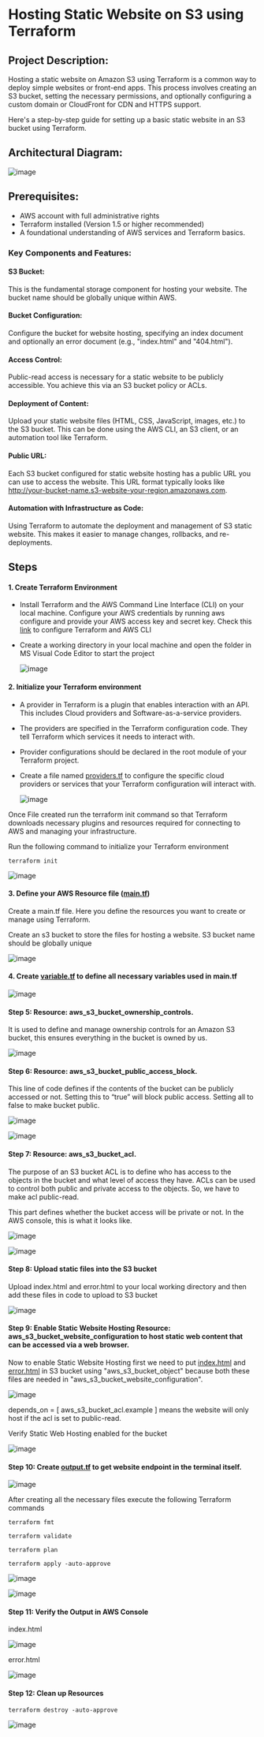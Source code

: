 # Hosting Static Website on S3 using Terraform
## Project Description:

Hosting a static website on Amazon S3 using Terraform is a common way to deploy simple websites or front-end apps. This process involves creating an S3 bucket, setting the necessary permissions, and optionally configuring a custom domain or CloudFront for CDN and HTTPS support. 

Here's a step-by-step guide for setting up a basic static website in an S3 bucket using Terraform.

## Architectural Diagram:
 ![image](https://github.com/aniwardhan/Host-a-static-website-in-S3-using-Terraform/assets/80623694/22b89081-22a7-471b-8706-0996499ce9d3)

## Prerequisites:

*	AWS account with full administrative rights
*	Terraform installed (Version 1.5 or higher recommended)
*	A foundational understanding of AWS services and Terraform basics.

### Key Components and Features:

#### S3 Bucket: 
This is the fundamental storage component for hosting your website. The bucket name should be globally unique within AWS.
#### Bucket Configuration: 
Configure the bucket for website hosting, specifying an index document and optionally an error document (e.g., "index.html" and "404.html").
#### Access Control: 
Public-read access is necessary for a static website to be publicly accessible. You achieve this via an S3 bucket policy or ACLs.
#### Deployment of Content: 
Upload your static website files (HTML, CSS, JavaScript, images, etc.) to the S3 bucket. This can be done using the AWS CLI, an S3 client, or an automation tool like Terraform.
#### Public URL: 
Each S3 bucket configured for static website hosting has a public URL you can use to access the website. This URL format typically looks like http://your-bucket-name.s3-website-your-region.amazonaws.com.
#### Automation with Infrastructure as Code: 
Using Terraform to automate the deployment and management of S3 static website. This makes it easier to manage changes, rollbacks, and re-deployments.

## Steps
#### 1. Create Terraform Environment

- Install Terraform and the AWS Command Line Interface (CLI) on your local machine. Configure your AWS credentials by running aws configure and provide your AWS access key and secret key. Check this [link](https://github.com/aniwardhan/Getting-Started-with-Terraform.git) to configure Terraform and AWS CLI
        
- Create a working directory in your local machine and open the folder in MS Visual Code Editor to start the project
        
  ![image](https://github.com/aniwardhan/Host-a-static-website-in-S3-using-Terraform/assets/80623694/2da1f423-a250-499b-b7b7-bce68ba35fb3)


#### 2. Initialize your Terraform environment

* A provider in Terraform is a plugin that enables interaction with an API. This includes Cloud providers and Software-as-a-service providers. 
* The providers are specified in the Terraform configuration code. They tell Terraform which services it needs to interact with.
* Provider configurations should be declared in the root module of your Terraform project.

* Create a file named [providers.tf](https://github.com/aniwardhan/Host-a-static-website-in-S3-using-Terraform/blob/main/provider.tf) to configure the specific cloud providers or services that your Terraform configuration will interact with.

  ![image](https://github.com/aniwardhan/Host-a-static-website-in-S3-using-Terraform/assets/80623694/e4ff15b4-43a7-4bd8-9140-bb8f4909f98d)

Once File created run the terraform init command so that Terraform downloads necessary plugins and resources required for connecting to AWS and managing your infrastructure.
 
Run the following command to initialize your Terraform environment
```hcl
terraform init
```

  ![image](https://github.com/aniwardhan/Host-a-static-website-in-S3-using-Terraform/assets/80623694/41915893-cbfb-4a70-a4bd-d00926f6edbb)


#### 3. Define your AWS Resource file ([main.tf](https://github.com/aniwardhan/Host-a-static-website-in-S3-using-Terraform/blob/main/main.tf))

Create a main.tf file. Here you define the resources you want to create or manage using Terraform.

Create an s3 bucket to store the files for hosting a website. S3 bucket name should be globally unique

 ![image](https://github.com/aniwardhan/Host-a-static-website-in-S3-using-Terraform/assets/80623694/77590709-4cf7-402d-a638-7acab5ef701c)
 

#### 4. Create [variable.tf](https://github.com/aniwardhan/Host-a-static-website-in-S3-using-Terraform/blob/main/variables.tf) to define all necessary variables used in main.tf 
 
  ![image](https://github.com/aniwardhan/Host-a-static-website-in-S3-using-Terraform/assets/80623694/e4e72eac-986b-431f-920a-4e50d353198f)


#### Step 5: Resource: aws_s3_bucket_ownership_controls.

It is used to define and manage ownership controls for an Amazon S3 bucket, this ensures everything in the bucket is owned by us.

 ![image](https://github.com/aniwardhan/Host-a-static-website-in-S3-using-Terraform/assets/80623694/c5951e44-06d5-42cb-8d88-678f4b526aa2)


#### Step 6: Resource: aws_s3_bucket_public_access_block.

This line of code defines if the contents of the bucket can be publicly accessed or not. Setting this to “true” will block public access. Setting all to false to make bucket public.

![image](https://github.com/aniwardhan/Host-a-static-website-in-S3-using-Terraform/assets/80623694/eec8890d-0eba-451c-921d-2c1233e01763)


![image](https://github.com/aniwardhan/Host-a-static-website-in-S3-using-Terraform/assets/80623694/47eac11c-392b-4ac9-84ed-4aa949bb2cda)

 
#### Step 7: Resource: aws_s3_bucket_acl.

The purpose of an S3 bucket ACL is to define who has access to the objects in the bucket and what level of access they have. ACLs can be used to control both public and private access to the objects. So, we have to make acl public-read.

This part defines whether the bucket access will be private or not. In the AWS console, this is what it looks like.

 ![image](https://github.com/aniwardhan/Host-a-static-website-in-S3-using-Terraform/assets/80623694/710ac1d3-a7b6-4993-b0f5-4a5ff51a0f83)


 ![image](https://github.com/aniwardhan/Host-a-static-website-in-S3-using-Terraform/assets/80623694/e07572ef-8ab7-43c9-86dc-ca1027aea7b2)

 
#### Step 8: Upload static files into the S3 bucket

Upload index.html and error.html to your local working directory and then add these files in code to upload to S3 bucket

 ![image](https://github.com/aniwardhan/Host-a-static-website-in-S3-using-Terraform/assets/80623694/821b12a8-54e6-4106-9541-afbb0ef1264e)


#### Step 9: Enable Static Website Hosting Resource: aws_s3_bucket_website_configuration to host static web content that can be accessed via a web browser.

Now to enable Static Website Hosting first we need to put [index.html](https://github.com/aniwardhan/Host-a-static-website-in-S3-using-Terraform/blob/main/index.html) and [error.html](https://github.com/aniwardhan/Host-a-static-website-in-S3-using-Terraform/blob/main/error.html) in S3 bucket using "aws_s3_bucket_object" because both these files are needed in "aws_s3_bucket_website_configuration".

 ![image](https://github.com/aniwardhan/Host-a-static-website-in-S3-using-Terraform/assets/80623694/2fc3f17b-4b5f-48cc-9f3f-300696e3e93e)

depends_on = [ aws_s3_bucket_acl.example ] means the website will only host if the acl is set to public-read.

Verify Static Web Hosting enabled for the bucket

![image](https://github.com/aniwardhan/Host-a-static-website-in-S3-using-Terraform/assets/80623694/2721a316-fd5d-4a61-8fc0-95adc39f36ee)


#### Step 10: Create [output.tf](https://github.com/aniwardhan/Host-a-static-website-in-S3-using-Terraform/blob/main/outputs.tf) to get website endpoint in the terminal itself.
 
 ![image](https://github.com/aniwardhan/Host-a-static-website-in-S3-using-Terraform/assets/80623694/35f540d8-e612-450d-bf6e-3e889f1cca37)

After creating all the necessary files execute the following Terraform commands 

```hcl
terraform fmt

terraform validate

terraform plan

terraform apply -auto-approve
```
 
![image](https://github.com/aniwardhan/Host-a-static-website-in-S3-using-Terraform/assets/80623694/0cb1f376-5772-445e-b388-99502e1ab5da)



![image](https://github.com/aniwardhan/Host-a-static-website-in-S3-using-Terraform/assets/80623694/7bbf60db-25cf-4ec1-a825-192fc40476a9)



#### Step 11: Verify the Output in AWS Console

index.html

![image](https://github.com/aniwardhan/Host-a-static-website-in-S3-using-Terraform/assets/80623694/ea381267-9c19-41a5-bf7a-098f3cc72f0d)

error.html

![image](https://github.com/aniwardhan/Host-a-static-website-in-S3-using-Terraform/assets/80623694/2b2d5a14-4b24-4492-ae50-f3b4aa276c34)

#### Step 12: Clean up Resources

```hcl
terraform destroy -auto-approve
```

![image](https://github.com/aniwardhan/Host-a-static-website-in-S3-using-Terraform/assets/80623694/7879e6ef-614e-437a-bc29-7a72d39993cc)

